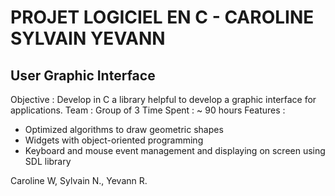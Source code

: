 # PROJET LOGICIEL EN C - CAROLINE SYLVAIN YEVANN

## User Graphic Interface


Objective : Develop in C a library helpful to develop a graphic interface for applications.
Team : Group of 3
Time Spent : ~ 90 hours
Features : 
- Optimized algorithms to draw geometric shapes
- Widgets with object-oriented programming
- Keyboard and mouse event management and displaying on screen using SDL library





Caroline W, Sylvain N., Yevann R.
